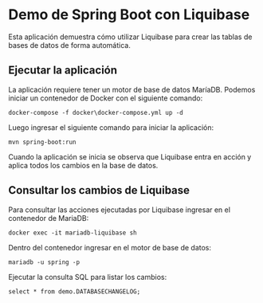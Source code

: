 
# Demo de Spring Boot con Liquibase

Esta aplicación demuestra cómo utilizar Liquibase para crear las tablas de bases de datos de forma automática. 

## Ejecutar la aplicación

La aplicación requiere tener un motor de base de datos MaríaDB. Podemos iniciar un contenedor de Docker con el siguiente comando:

```
docker-compose -f docker\docker-compose.yml up -d
```

Luego ingresar el siguiente comando para iniciar la aplicación:

```
mvn spring-boot:run
```

Cuando la aplicación se inicia se observa que Liquibase entra en acción y aplica todos los cambios en la base de datos.

## Consultar los cambios de Liquibase

Para consultar las acciones ejecutadas por Liquibase ingresar en el contenedor de MariaDB:

```
docker exec -it mariadb-liquibase sh
```

Dentro del contenedor ingresar en el motor de base de datos:

```
mariadb -u spring -p
```

Ejecutar la consulta SQL para listar los cambios:

```
select * from demo.DATABASECHANGELOG;
```


